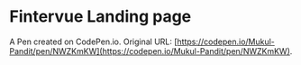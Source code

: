 # Fintervue Landing page

A Pen created on CodePen.io. Original URL: [https://codepen.io/Mukul-Pandit/pen/NWZKmKW](https://codepen.io/Mukul-Pandit/pen/NWZKmKW).


